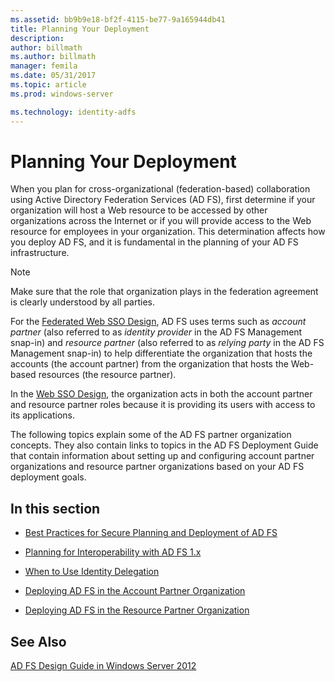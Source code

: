 ```yaml
---
ms.assetid: bb9b9e18-bf2f-4115-be77-9a165944db41
title: Planning Your Deployment
description:
author: billmath
ms.author: billmath
manager: femila
ms.date: 05/31/2017
ms.topic: article
ms.prod: windows-server

ms.technology: identity-adfs
---
```


# Planning Your Deployment

When you plan for cross\-organizational \(federation\-based\) collaboration using Active Directory Federation Services \(AD FS\), first determine if your organization will host a Web resource to be accessed by other organizations across the Internet or if you will provide access to the Web resource for employees in your organization. This determination affects how you deploy AD FS, and it is fundamental in the planning of your AD FS infrastructure.  
  
> [!NOTE]  
> Make sure that the role that organization plays in the federation agreement is clearly understood by all parties.  
  
For the [Federated Web SSO Design](Federated-Web-SSO-Design.md), AD FS uses terms such as *account partner* \(also referred to as *identity provider* in the AD FS Management snap\-in\) and *resource partner* \(also referred to as *relying party* in the AD FS Management snap\-in\) to help differentiate the organization that hosts the accounts \(the account partner\) from the organization that hosts the Web\-based resources \(the resource partner\).  
  
In the [Web SSO Design](Web-SSO-Design.md), the organization acts in both the account partner and resource partner roles because it is providing its users with access to its applications.  
  
The following topics explain some of the AD FS partner organization concepts. They also contain links to topics in the AD FS Deployment Guide that contain information about setting up and configuring account partner organizations and resource partner organizations based on your AD FS deployment goals.  
  
## In this section  
  
-   [Best Practices for Secure Planning and Deployment of AD FS](Best-Practices-for-Secure-Planning-and-Deployment-of-AD-FS.md)  
  
-   [Planning for Interoperability with AD FS 1.x](Planning-for-Interoperability-with-AD-FS-1.x.md)  
  
-   [When to Use Identity Delegation](When-to-Use-Identity-Delegation.md)  
  
-   [Deploying AD FS in the Account Partner Organization](Deploying-AD-FS-in-the-Account-Partner-Organization-2012.md)  
  
-   [Deploying AD FS in the Resource Partner Organization](Deploying-AD-FS-in-the-Resource-Partner-Organization-2012.md)  
  
## See Also
[AD FS Design Guide in Windows Server 2012](AD-FS-Design-Guide-in-Windows-Server-2012.md)



